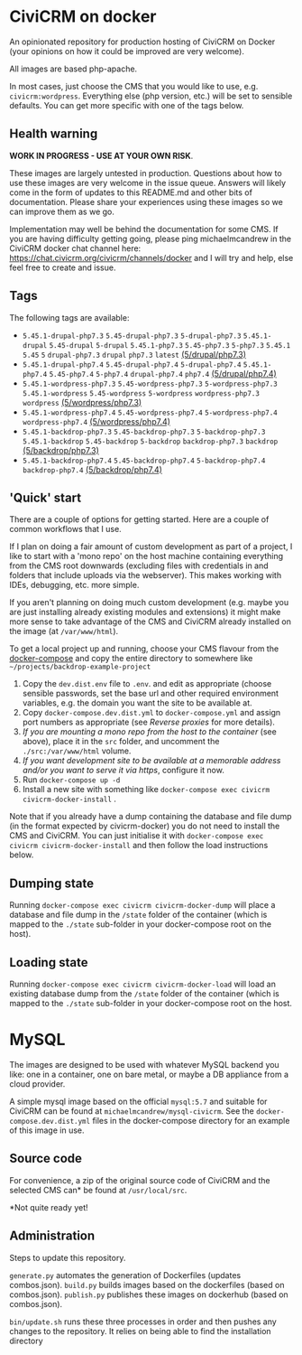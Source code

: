 # CiviCRM on docker

An opinionated repository for production hosting of CiviCRM on Docker (your opinions on how it could be improved are very welcome).

All images are based php-apache.

In most cases, just choose the CMS that you would like to use, e.g. `civicrm:wordpress`. Everything else (php version, etc.) will be set to sensible defaults. You can get more specific with one of the tags below.

## Health warning

**WORK IN PROGRESS - USE AT YOUR OWN RISK**.

These images are largely untested in production. Questions about how to use these images are very welcome in the issue queue. Answers will likely come in the form of updates to this README.md and other bits of documentation. Please share your experiences using these images so we can improve them as we go.

Implementation may well be behind the documentation for some CMS. If you are having difficulty getting going, please ping michaelmcandrew in the CiviCRM docker chat channel here: https://chat.civicrm.org/civicrm/channels/docker and I will try and help, else feel free to create and issue.

## Tags

The following tags are available:

<!---START_TAGS-->

- `5.45.1-drupal-php7.3` `5.45-drupal-php7.3` `5-drupal-php7.3` `5.45.1-drupal` `5.45-drupal` `5-drupal` `5.45.1-php7.3` `5.45-php7.3` `5-php7.3` `5.45.1` `5.45` `5` `drupal-php7.3` `drupal` `php7.3` `latest` [(5/drupal/php7.3)](5/drupal/php7.3)
- `5.45.1-drupal-php7.4` `5.45-drupal-php7.4` `5-drupal-php7.4` `5.45.1-php7.4` `5.45-php7.4` `5-php7.4` `drupal-php7.4` `php7.4` [(5/drupal/php7.4)](5/drupal/php7.4)
- `5.45.1-wordpress-php7.3` `5.45-wordpress-php7.3` `5-wordpress-php7.3` `5.45.1-wordpress` `5.45-wordpress` `5-wordpress` `wordpress-php7.3` `wordpress` [(5/wordpress/php7.3)](5/wordpress/php7.3)
- `5.45.1-wordpress-php7.4` `5.45-wordpress-php7.4` `5-wordpress-php7.4` `wordpress-php7.4` [(5/wordpress/php7.4)](5/wordpress/php7.4)
- `5.45.1-backdrop-php7.3` `5.45-backdrop-php7.3` `5-backdrop-php7.3` `5.45.1-backdrop` `5.45-backdrop` `5-backdrop` `backdrop-php7.3` `backdrop` [(5/backdrop/php7.3)](5/backdrop/php7.3)
- `5.45.1-backdrop-php7.4` `5.45-backdrop-php7.4` `5-backdrop-php7.4` `backdrop-php7.4` [(5/backdrop/php7.4)](5/backdrop/php7.4)

<!---END_TAGS-->

## 'Quick' start

There are a couple of options for getting started. Here are a couple of common workflows that I use.

If I plan on doing a fair amount of custom development as part of a project, I like to start with a 'mono repo' on the host machine containing everything from the CMS root downwards (excluding files with credentials in and folders that include uploads via the webserver). This makes working with IDEs, debugging, etc. more simple.

If you aren't planning on doing much custom development (e.g. maybe you are just installing already existing modules and extensions) it might make more sense to take advantage of the CMS and CiviCRM already installed on the image (at `/var/www/html`).

To get a local project up and running, choose your CMS flavour from the [docker-compose](docker-compose) and copy the entire directory to somewhere like `~/projects/backdrop-example-project`

1. Copy the `dev.dist.env` file to `.env`. and edit as appropriate (choose sensible passwords, set the base url and other required environment variables, e.g. the domain you want the site to be available at.
2. Copy `docker-compose.dev.dist.yml` to `docker-compose.yml` and assign port numbers as appropriate (see _Reverse proxies_ for more details).
3. _If you are mounting a mono repo from the host to the container_ (see above), place it in the `src` folder, and uncomment the `./src:/var/www/html` volume.
4. _If you want development site to be available at a memorable address and/or you want to serve it via https_, configure it now.
5. Run `docker-compose up -d`
6. Install a new site with something like `docker-compose exec civicrm civicrm-docker-install` .

Note that if you already have a dump containing the database and file dump (in the format expected by civicrm-docker) you do not need to install the CMS and CiviCRM. You can just initialise it with `docker-compose exec civicrm civicrm-docker-install` and then follow the load instructions below.

## Dumping state

Running `docker-compose exec civicrm civicrm-docker-dump` will place a database and file dump in the `/state` folder of the container (which is mapped to the `./state` sub-folder in your docker-compose root on the host).

## Loading state

Running `docker-compose exec civicrm civicrm-docker-load` will load an existing database dump from the `/state` folder of the container (which is mapped to the `./state` sub-folder in your docker-compose root on the host.

# MySQL

The images are designed to be used with whatever MySQL backend you like: one in a container, one on bare metal, or maybe a DB appliance from a cloud provider.

A simple mysql image based on the official `mysql:5.7` and suitable for CiviCRM can be found at `michaelmcandrew/mysql-civicrm`. See the `docker-compose.dev.dist.yml` files in the docker-compose directory for an example of this image in use.

## Source code

For convenience, a zip of the original source code of CiviCRM and the selected CMS can\* be found at `/usr/local/src`.

\*Not quite ready yet!

## Administration

Steps to update this repository.

`generate.py` automates the generation of Dockerfiles (updates combos.json).
`build.py` builds images based on the dockerfiles (based on combos.json).
`publish.py` publishes these images on dockerhub (based on combos.json).

`bin/update.sh` runs these three processes in order and then pushes any changes to the repository. It relies on being able to find the installation directory
